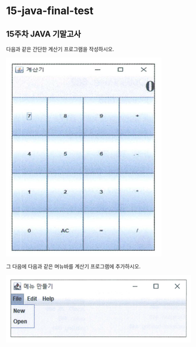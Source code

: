 # 15-java-final-test

## 15주차 JAVA 기말고사

다음과 같은 간단한 계산기 프로그램을 작성하시오.

![calculator](img/calculator.png)

그 다음에 다음과 같은 며뉴바를 계산기 프로그램에 추가하시오.

![jmenubar](img/jmenubar.png)
